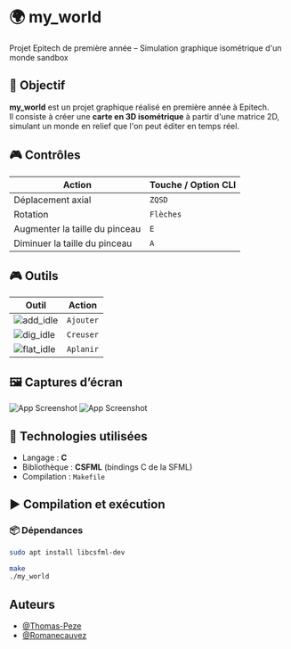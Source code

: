 # 🌍 my_world

Projet Epitech de première année – Simulation graphique isométrique d'un monde sandbox

## 📌 Objectif

**my_world** est un projet graphique réalisé en première année à Epitech.  
Il consiste à créer une **carte en 3D isométrique** à partir d'une matrice 2D, simulant un monde en relief que l'on peut éditer en temps réel.

## 🎮 Contrôles

| Action             | Touche / Option CLI       |
|--------------------|---------------------------|
| Déplacement axial | `ZQSD`   |
| Rotation | `Flèches`                      |
| Augmenter la taille du pinceau |  `E`     |
| Diminuer la taille du pinceau |  `A`     |

## 🎮 Outils

| Outil             | Action       |
|--------------------|---------------------------|
| ![add_idle](https://github.com/user-attachments/assets/466c313e-6c05-4587-be96-5e880c3a6031) | `Ajouter`   |
| ![dig_idle](https://github.com/user-attachments/assets/1c8bec59-1faa-4ed1-af63-7cfda5fce6aa) | `Creuser`                      |
| ![flat_idle](https://github.com/user-attachments/assets/40ae371f-5796-4b89-87eb-c0b98121719b) |  `Aplanir`     |

## 🖼️ Captures d’écran 

![App Screenshot](https://i.imgur.com/Y52ZktT.png)
![App Screenshot](https://i.imgur.com/uXrwbFn_d.webp?maxwidth=1520&fidelity=grand)

## 🧰 Technologies utilisées

- Langage : **C**
- Bibliothèque : **CSFML** (bindings C de la SFML)
- Compilation : `Makefile`

## ▶️ Compilation et exécution

### 📦 Dépendances
```bash
sudo apt install libcsfml-dev
```
```bash
make
./my_world
```

## Auteurs

- [@Thomas-Peze](https://github.com/Thomas-Peze28)
- [@Romanecauvez](https://github.com/Romanecauvez)
